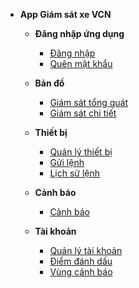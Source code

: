 
- **App Giám sát xe VCN**
  - **Đăng nhập ứng dụng**
    - [Đăng nhập](vi/modules/app-vcn/login/)
    - [Quên mật khẩu](vi/modules/app-vcn/forget-password/)

  - **Bản đồ**
    - [Giám sát tổng quát ](vi/modules/app-vcn/general-device-monitoring/)
    - [Giám sát chi tiết](vi/modules/app-vcn/detailed-monitoring/)
  
  
  - **Thiết bị**
    - [Quản lý thiết bị](vi/modules/app-vcn/device/)
    - [Gửi lệnh](vi/modules/app-vcn/send-order/)
    - [Lịch sử lệnh](vi/modules/app-vcn/history-send-orders/)
    
  - **Cảnh báo**
    - [Cảnh báo](vi/modules/app-vcn/notification/warning/)

  - **Tài khoản**
    - [Quản lý tài khoản](vi/modules/app-vcn/account-management/)
    - [Điểm đánh dấu](vi/modules/app-vcn/poi/)
    - [Vùng cảnh báo](vi/modules/app-vcn/warning-area/)   
<!-- 

**Câu hỏi thường gặp**

**Lịch sử phiên bản** -->




